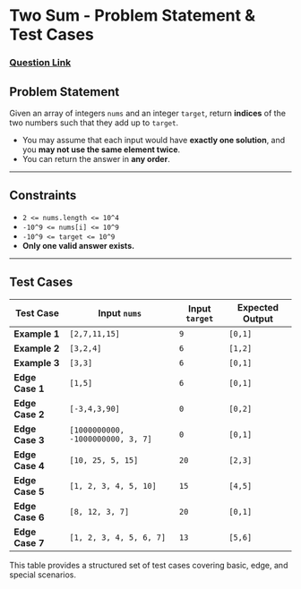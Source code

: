 # Two Sum - Problem Statement & Test Cases
### [Question Link](https://leetcode.com/problems/two-sum/description/)
## **Problem Statement**

Given an array of integers `nums` and an integer `target`, return **indices** of the two numbers such that they add up to `target`.

- You may assume that each input would have **exactly one solution**, and you **may not use the same element twice**.
- You can return the answer in **any order**.

---

## **Constraints**
- `2 <= nums.length <= 10^4`
- `-10^9 <= nums[i] <= 10^9`
- `-10^9 <= target <= 10^9`
- **Only one valid answer exists.**

---

## **Test Cases**

| **Test Case**       | **Input `nums`**               | **Input `target`** | **Expected Output** |
|---------------------|--------------------------------|---------------------|----------------------|
| **Example 1**       | `[2,7,11,15]`                 | `9`                 | `[0,1]`             |
| **Example 2**       | `[3,2,4]`                     | `6`                 | `[1,2]`             |
| **Example 3**       | `[3,3]`                       | `6`                 | `[0,1]`             |
| **Edge Case 1**     | `[1,5]`                       | `6`                 | `[0,1]`             |
| **Edge Case 2**     | `[-3,4,3,90]`                 | `0`                 | `[0,2]`             |
| **Edge Case 3**     | `[1000000000, -1000000000, 3, 7]` | `0`              | `[0,1]`             |
| **Edge Case 4**     | `[10, 25, 5, 15]`             | `20`                | `[2,3]`             |
| **Edge Case 5**     | `[1, 2, 3, 4, 5, 10]`         | `15`                | `[4,5]`             |
| **Edge Case 6**     | `[8, 12, 3, 7]`               | `20`                | `[0,1]`             |
| **Edge Case 7**     | `[1, 2, 3, 4, 5, 6, 7]`       | `13`                | `[5,6]`             |

This table provides a structured set of test cases covering basic, edge, and special scenarios.
